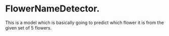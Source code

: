 # FlowerNameDetector.
This is a model which is basically going to predict which flower it is from the given set of 5 flowers.
